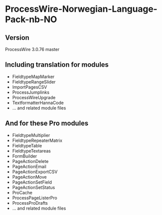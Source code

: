 # ProcessWire-Norwegian-Language-Pack-nb-NO

## Version
ProcessWire 3.0.76 master

## Including translation for modules
* FieldtypeMapMarker
* FieldtypeRangeSlider
* ImportPagesCSV
* ProcessJumplinks
* ProcessWireUpgrade
* TextformatterHannaCode
* … and related module files

## And for these Pro modules
* FieldtypeMultiplier
* FieldtypeRepeaterMatrix
* FieldtypeTable
* FieldtypeTextareas
* FormBuilder
* PageActionDelete
* PageActionEmail
* PageActionExportCSV
* PageActionMove
* PageActionSetField
* PageActionSetStatus
* ProCache
* ProcessPageListerPro
* ProcessProDrafts
* … and related module files